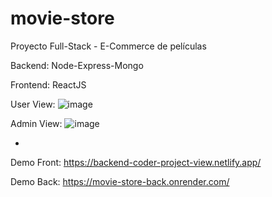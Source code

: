 # movie-store

Proyecto Full-Stack - E-Commerce de películas



Backend: Node-Express-Mongo



Frontend: ReactJS



User View:
![image](https://user-images.githubusercontent.com/93352214/202341768-d6778f79-ce5d-427f-a621-eca7beca2106.png)



Admin View:
![image](https://user-images.githubusercontent.com/93352214/202341638-06bfd74b-eb99-4912-93a6-d21528dcf742.png)



-
Demo Front: https://backend-coder-project-view.netlify.app/



Demo Back: https://movie-store-back.onrender.com/

